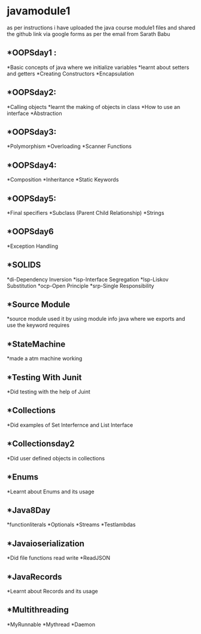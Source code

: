 # javamodule1
as per instructions i have uploaded the java course module1 files and shared the github link via google forms as per the email from Sarath Babu

## *OOPSday1 :
*Basic concepts of java where we initialize variables
*learnt about setters and getters
*Creating Constructors
*Encapsulation

## *OOPSday2:
*Calling objects 
*learnt the making of objects in class
*How to use an interface
*Abstraction

## *OOPSday3:
*Polymorphism
*Overloading
*Scanner Functions

## *OOPSday4:
*Composition
*Inheritance
*Static Keywords

## *OOPSday5:
*Final specifiers
*Subclass (Parent Child Relationship) 
*Strings

## *OOPSday6
*Exception Handling
 
## *SOLIDS
*di-Dependency Inversion
*isp-Interface Segregation
*lsp-Liskov Substitution
*ocp-Open Principle
*srp-Single Responsibility

## *Source Module
*source module used it by using module info java where we exports and use the keyword requires

## *StateMachine
*made a atm machine working

## *Testing With Junit
*Did testing with the help of Juint

## *Collections
*Did examples of Set Interfernce and List Interface

## *Collectionsday2
*Did user defined objects in collections

## *Enums
*Learnt about Enums and its usage

## *Java8Day
*functionliterals
*Optionals
*Streams
*Testlambdas

## *Javaioserialization
*Did file functions read write
*ReadJSON

## *JavaRecords
*Learnt about Records and its usage

## *Multithreading
*MyRunnable
*Mythread
*Daemon

       

